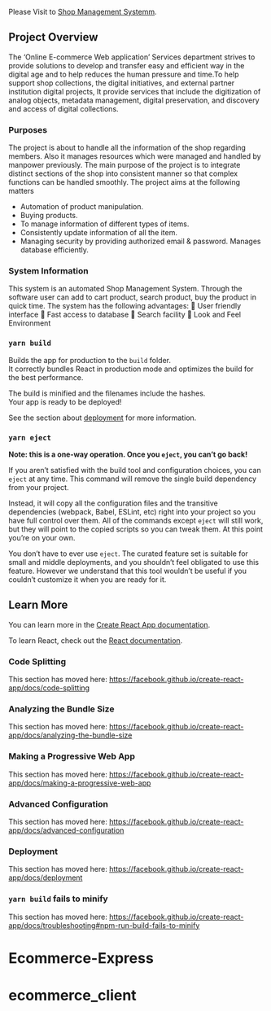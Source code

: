 Please Visit to [Shop Management Systemm](https://shop.azadhosen.com).

## Project Overview

The ‘Online E-commerce Web application’ Services department strives to provide solutions to develop and transfer easy and efficient way in the digital age and to help reduces the human pressure and time.To help support shop collections, the digital initiatives, and external partner institution digital projects, It provide services that include the digitization of analog objects, metadata management, digital preservation, and discovery and access of digital collections.

### Purposes

The project is about to handle all the information of the shop regarding members. Also it manages
resources which were managed and handled by manpower previously. The main purpose of the project is
to integrate distinct sections of the shop into consistent manner so that complex functions can be handled
smoothly. The project aims at the following matters
- Automation of product manipulation.
- Buying products.
- To manage information of different types of items.
- Consistently update information of all the item.
- Managing security by providing authorized email & password.
Manages database efficiently. 

### System Information

This system is an automated Shop Management System. Through the software
user can add to cart product, search product, buy the product in quick
time. 
The system has the following advantages:
 User friendly interface
 Fast access to database
 Search facility
 Look and Feel Environment

### `yarn build`

Builds the app for production to the `build` folder.<br />
It correctly bundles React in production mode and optimizes the build for the best performance.

The build is minified and the filenames include the hashes.<br />
Your app is ready to be deployed!

See the section about [deployment](https://facebook.github.io/create-react-app/docs/deployment) for more information.

### `yarn eject`

**Note: this is a one-way operation. Once you `eject`, you can’t go back!**

If you aren’t satisfied with the build tool and configuration choices, you can `eject` at any time. This command will remove the single build dependency from your project.

Instead, it will copy all the configuration files and the transitive dependencies (webpack, Babel, ESLint, etc) right into your project so you have full control over them. All of the commands except `eject` will still work, but they will point to the copied scripts so you can tweak them. At this point you’re on your own.

You don’t have to ever use `eject`. The curated feature set is suitable for small and middle deployments, and you shouldn’t feel obligated to use this feature. However we understand that this tool wouldn’t be useful if you couldn’t customize it when you are ready for it.

## Learn More

You can learn more in the [Create React App documentation](https://facebook.github.io/create-react-app/docs/getting-started).

To learn React, check out the [React documentation](https://reactjs.org/).

### Code Splitting

This section has moved here: https://facebook.github.io/create-react-app/docs/code-splitting

### Analyzing the Bundle Size

This section has moved here: https://facebook.github.io/create-react-app/docs/analyzing-the-bundle-size

### Making a Progressive Web App

This section has moved here: https://facebook.github.io/create-react-app/docs/making-a-progressive-web-app

### Advanced Configuration

This section has moved here: https://facebook.github.io/create-react-app/docs/advanced-configuration

### Deployment

This section has moved here: https://facebook.github.io/create-react-app/docs/deployment

### `yarn build` fails to minify

This section has moved here: https://facebook.github.io/create-react-app/docs/troubleshooting#npm-run-build-fails-to-minify
# Ecommerce-Express
# ecommerce_client
